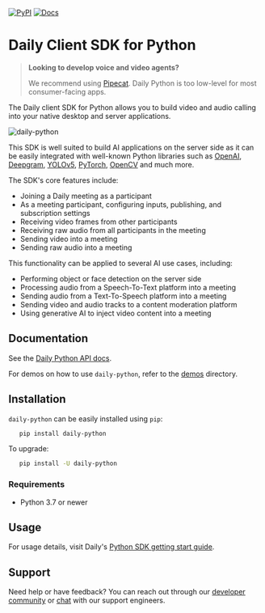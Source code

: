 [![PyPI](https://img.shields.io/pypi/v/daily-python)](https://pypi.org/project/daily-python)
[![Docs](https://img.shields.io/badge/API-docs-00CC00)](https://reference-python.daily.co/)

# Daily Client SDK for Python

> **Looking to develop voice and video agents?**
> 
> We recommend using [Pipecat](https://github.com/pipecat-ai/pipecat). Daily Python is too low-level for most consumer-facing apps.

The Daily client SDK for Python allows you to build video and audio calling into your native desktop and server applications.

![daily-python](https://github.com/daily-co/daily-python/blob/main/daily-python.gif?raw=true)

This SDK is well suited to build AI applications on the server side as it can be
easily integrated with well-known Python libraries such as
[OpenAI](https://github.com/openai/openai-python),
[Deepgram](https://github.com/deepgram/deepgram-python-sdk),
[YOLOv5](https://github.com/ultralytics/yolov5), [PyTorch](https://pytorch.org),
[OpenCV](https://opencv.org/) and much more.

The SDK's core features include:

- Joining a Daily meeting as a participant
- As a meeting participant, configuring inputs, publishing, and subscription settings
- Receiving video frames from other participants
- Receiving raw audio from all participants in the meeting
- Sending video into a meeting
- Sending raw audio into a meeting

This functionality can be applied to several AI use cases, including:

- Performing object or face detection on the server side
- Processing audio from a Speech-To-Text platform into a meeting
- Sending audio from a Text-To-Speech platform into a meeting
- Sending video and audio tracks to a content moderation platform
- Using generative AI to inject video content into a meeting

## Documentation

See the [Daily Python API docs](https://reference-python.daily.co/index.html).

For demos on how to use `daily-python`, refer to the [demos](https://github.com/daily-co/daily-python/tree/main/demos) directory.

## Installation

`daily-python` can be easily installed using `pip`:

```bash
   pip install daily-python
```

To upgrade:

```bash
   pip install -U daily-python
```

### Requirements

- Python 3.7 or newer

## Usage

For usage details, visit Daily's [Python SDK getting start guide](https://docs.daily.co/guides/products/ai-toolkit).

## Support

Need help or have feedback? You can reach out through our [developer community](https://community.daily.co/) or [chat](https://www.daily.co/company/contact/support/) with our support engineers.
